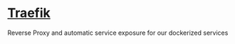 # [Traefik](https://doc.traefik.io/traefik/getting-started/quick-start/)
Reverse Proxy and automatic service exposure for our dockerized services